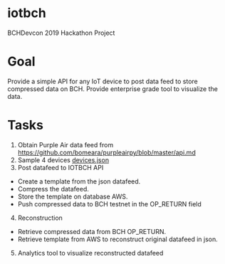 iotbch
======

BCHDevcon 2019 Hackathon Project

# Goal

Provide a simple API for any IoT device to post data feed to store compressed data on BCH.
Provide enterprise grade tool to visualize the data.

# Tasks

1. Obtain Purple Air data feed from https://github.com/bomeara/purpleairpy/blob/master/api.md
2. Sample 4 devices [devices.json](./devices.json)
3. Post datafeed to IOTBCH API
* Create a template from the json datafeed.
* Compress the datafeed.
* Store the template on database AWS.
* Push compressed data to BCH testnet in the OP_RETURN field
4. Reconstruction
* Retrieve compressed data from BCH OP_RETURN.
* Retrieve template from AWS to reconstruct original datafeed in json.
5. Analytics tool to visualize reconstructed datafeed
